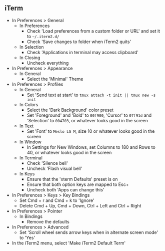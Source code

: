 ## iTerm

- In Preferences > General
  - In Preferences
    - Check 'Load preferences from a custom folder or URL' and set it to `~/.iterm2.d/`
    - Check 'Save changes to folder when iTerm2 quits'
  - In Selection
    - Check 'Applications in terminal may access clipboard'
  - In Closing
    - Uncheck everything
- In Preferences > Appearance
  - In General
    - Select the 'Minimal' Theme
- In Preferences > Profiles
  - In General
    - Set 'Send text at start' to `tmux attach -t init || tmux new -s init`
  - In Colors
    - Select the 'Dark Background' color preset
    - Set 'Foreground' and 'Bold' to `00f900`, 'Cursor' to `07f91d` and 'Selection' to `004703`, or whatever looks good in the screen
  - In Text
    - Set 'Font' to `Meslo LG M`, size 10 or whatever looks good in the screen
  - In Window
    - In Settings for New Windows, set Columns to 180 and Rows to 40, or whatever looks good in the screen
  - In Terminal
    - Check 'Silence bell'
    - Uncheck 'Flash visual bell'
  - In Keys
    - Ensure that the 'xterm Defaults' preset is on
    - Ensure that both option keys are mapped to Esc+ 
    - Uncheck both 'Apps can change this'
- In Preferences > Keys > Key Bindings
  - Set Cmd + r and Cmd + k to 'Ignore'
  - Delete Cmd + Up, Cmd + Down, Ctrl + Left and Ctrl + Right
- In Preferences > Pointer
  - In Bindings
    - Remove the defaults
- In Preferences > Advanced
  - Set 'Scroll wheel sends arrow keys when in alternate screen mode' to 'Yes'
- In the iTerm2 menu, select 'Make iTerm2 Default Term'
